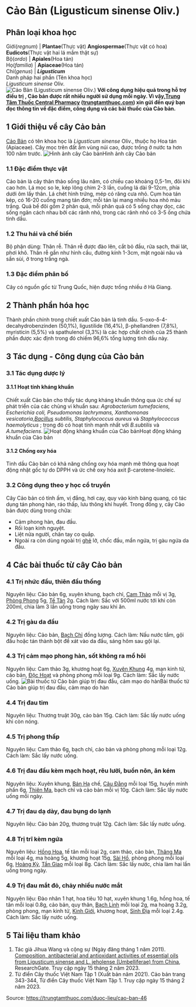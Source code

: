 # Cảo Bản (Ligusticum sinense Oliv.)

Phân loại khoa học  
---  
Giới(_regnum_) |  **Plantae**(Thực vật) **Angiospermae**(Thực vật có hoa) **Eudicots**(Thực vật hai lá mầm thật sự)  
Bộ(_ordo_) | **Apiales**(Hoa tán)  
Họ(_familia_) | **Apiaceae**(Hoa tán)  
Chi(_genus_) | _**Ligusticum**_  
Danh pháp hai phần (Tên khoa học)  
_Ligusticum sinense_ Oliv.  
![Cảo Bản \(Ligusticum sinense Oliv.\)](https://trungtamthuoc.com/images/others/cao-ban-1307.jpg)
**Với công dụng hiệu quả trong hỗ trợ điều trị , Cảo bản được rất nhiều người sử dụng mỗi ngày. Vì vậy,[Trung Tâm Thuốc Central Pharmacy](https://trungtamthuoc.com/ "Trung Tâm Thuốc Central Pharmacy") ([trungtamthuoc.com](https://trungtamthuoc.com/ "trungtamthuoc.com")) xin gửi đến quý bạn đọc thông tin về đặc điểm, công dụng và các bài thuốc của Cảo bản.**
##  1 Giới thiệu về cây Cảo bản
[Cảo Bản](https://trungtamthuoc.com/duoc-lieu/cao-ban-46 "Cảo Bản") có tên khoa học là _Ligusticum sinense_ Oliv., thuộc họ Hoa tán (Apiaceae). Cây mọc trên đất ẩm vùng núi cao, được trồng ở nước ta hơn 100 năm trước.
![Hình ảnh cây Cảo bản](https://trungtamthuoc.com/images/item/hinh-anh-cao-ban.jpg)Hình ảnh cây Cảo bản
### 1.1 Đặc điểm thực vật
Cảo bản là cây thân thảo sống lâu năm, có chiều cao khoảng 0,5-1m, đôi khi cao hơn. Lá mọc so le, kép lông chim 2-3 lần, cuống lá dài 9-12cm, phía dưới ôm lấy thân. Lá chét hình trứng, mép có răng cưa nhỏ. 
Cụm hoa tán kép, có 16-20 cuống mang tán đơn; mỗi tán lại mang nhiều hoa nhỏ màu trắng. Quả bế đôi gồm 2 phân quả, mỗi phân quả có 5 sống chạy dọc, các sống ngăn cách nhau bởi các rãnh nhỏ, trong các rãnh nhỏ có 3-5 ống chứa tinh dầu.
### 1.2 Thu hái và chế biến
Bộ phận dùng: Thân rễ.
Thân rễ được đào lên, cắt bỏ đầu, rửa sạch, thái lát, phơi khô. Thân rễ gần như hình cầu, đường kính 1-3cm, mặt ngoài nâu và sần sùi, ở trong trắng ngà.
### 1.3 Đặc điểm phân bố
Cây có nguồn gốc từ Trung Quốc, hiện được trồng nhiều ở Hà Giang.
##  2 Thành phần hóa học
Thành phần chính trong chiết xuất Cảo bản là tinh dầu. 5-oxo-δ-4-decahydrobenzinden (50,1%), ligustilide (16,4%), β-phellandren (7,8%), myristicin (5,5%) và spathulenol (3,3%) là các hợp chất chính của 25 thành phần được xác định trong đó chiếm 96,6% tổng lượng tinh dầu này. 
##  3 Tác dụng - Công dụng của Cảo bản
### 3.1 Tác dụng dược lý
#### 3.1.1 Hoạt tính kháng khuẩn
Chiết xuất Cảo bản cho thấy tác dụng kháng khuẩn thông qua ức chế sự phát triển của các chủng vi khuẩn sau: _Agrobacterium tumefaciens, Escherichia coli, Pseudomonas lachrymans, Xanthomonas vesicatoria,[Bacillus](https://trungtamthuoc.com/hoat-chat/bacillus "Bacillus") subtilis, Staphylococcus aureus_ và _Staphylococcus haemolyticus_ ; trong đó có hoạt tính mạnh nhất với _B.subtilis_ và _A.tumefaciens_.
![Hoạt động kháng khuẩn của Cảo bản](https://trungtamthuoc.com/images/item/tac-dung-cao-ban.jpg)Hoạt động kháng khuẩn của Cảo bản
#### 3.1.2 Chống oxy hóa
Tinh dầu Cảo bản có khả năng chống oxy hóa mạnh mẽ thông qua hoạt động nhặt gốc tự do DPPH và ức chế oxy hóa axit β-carotene-linoleic.
### 3.2 Công dụng theo y học cổ truyền
Cây Cảo bản có tính ấm, vị đắng, hơi cay, quy vào kinh bàng quang, có tác dụng tán phong hàn, ráo thấp, lưu thông khí huyết.
Trong đông y, cây Cảo bản được dùng trong chữa:
  * Cảm phong hàn, đau đầu.
  * Rối loạn kinh nguyệt.
  * Liệt nửa người, chân tay co quắp.
  * Ngoài ra còn dùng ngoài trị [ghẻ](https://trungtamthuoc.com/bai-viet/benh-ghe "ghẻ") lở, chốc đầu, mẩn ngứa, trị gàu ngứa da đầu.


##  4 Các bài thuốc từ cây Cảo bản
### 4.1 Trị nhức đầu, thiên đầu thống
Nguyên liệu: Cảo bản 6g, xuyên khung, bạch chỉ, [Cam Thảo](https://trungtamthuoc.com/duoc-lieu/cam-thao-32 "Cam Thảo") mỗi vị 3g, [Phòng Phong](https://trungtamthuoc.com/hoat-chat/phong-phong "Phòng Phong") 5g, [Tế Tân](https://trungtamthuoc.com/hoat-chat/te-tan "Tế Tân") 2g.
Cách làm: Sắc với 500ml nước tới khi còn 200ml, chia làm 3 lần uống trong ngày sau khi ăn.
### 4.2 Trị gàu da đầu
Nguyên liệu: Cảo bản, [Bạch Chỉ](https://trungtamthuoc.com/duoc-lieu/bach-chi-42 "Bạch Chỉ") đồng lượng.
Cách làm: Nấu nước tắm, gội đầu hoặc tán thành bột để xát vào da đầu, sáng hôm sau gội lại.
### 4.3 Trị cảm mạo phong hàn, sốt không ra mồ hôi
Nguyên liệu: Cam thảo 3g, khương hoạt 6g, [Xuyên Khung](https://trungtamthuoc.com/hoat-chat/xuyen-khung "Xuyên Khung") 4g, mạn kinh tử, cảo bản, [Độc Hoạt](https://trungtamthuoc.com/duoc-lieu/doc-hoat-04 "Độc Hoạt") và phòng phong mỗi loại 9g.
Cách làm: Sắc lấy nước uống.
![Bài thuốc từ Cảo bản giúp trị đau đầu, cảm mạo do hàn](https://trungtamthuoc.com/images/item/cao-ban-bai-thuoc.jpg)Bài thuốc từ Cảo bản giúp trị đau đầu, cảm mạo do hàn
### 4.4 Trị đau tim
Nguyên liệu: Thương truật 30g, cảo bản 15g.
Cách làm: Sắc lấy nước uống khi còn nóng.
### 4.5 Trị phong thấp
Nguyên liệu: Cam thảo 6g, bạch chỉ, cảo bản và phòng phong mỗi loại 12g.
Cách làm: Sắc lấy nước uống.
### 4.6 Trị đau đầu kèm mạch hoạt, rêu lưỡi, buồn nôn, ăn kém
Nguyên liệu: Xuyên khung, [Bán Hạ](https://trungtamthuoc.com/duoc-lieu/ban-ha-58 "Bán Hạ") chế, [Câu Đằng](https://trungtamthuoc.com/hoat-chat/cau-dang "Câu Đằng") mỗi loại 15g, huyền minh phấn 6g, [Thiên Ma](https://trungtamthuoc.com/hoat-chat/thien-ma "Thiên Ma"), bạch chỉ và cảo bản mỗi vị 10g.
Cách làm: Sắc lấy nước uống mỗi ngày.
### 4.7 Trị đau dạ dày, đau bụng do lạnh
Nguyên liệu: Cảo bản 20g, thương truật 12g.
Cách làm: Sắc lấy nước uống.
### 4.8 Trị trĩ kèm ngứa
Nguyên liệu: [Hồng Hoa](https://trungtamthuoc.com/hoat-chat/hong-hoa "Hồng Hoa"), tế tân mỗi loại 2g, cam thảo, cảo bản, [Thăng Ma](https://trungtamthuoc.com/hoat-chat/thang-ma "Thăng Ma") mỗi loại 4g, ma hoàng 5g, khương hoạt 15g, [Sài Hồ](https://trungtamthuoc.com/hoat-chat/sai-ho "Sài Hồ"), phòng phong mỗi loại 6g, [Hoàng Kỳ](https://trungtamthuoc.com/duoc-lieu/hoang-ky "Hoàng Kỳ"), [Tần Giao](https://trungtamthuoc.com/hoat-chat/tan-giao "Tần Giao") mỗi loại 8g.
Cách làm: Sắc lấy nước, chia làm hai lần uống trong ngày.
### 4.9 Trị đau mắt đỏ, chảy nhiều nước mắt
Nguyên liệu: Đào nhân 1 hạt, hoa tiêu 10 hạt, xuyên khung 1.6g, hồng hoa, tế tân mỗi loại 0.8g, cảo bản, quy thân, [Bạch Linh](https://trungtamthuoc.com/hoat-chat/bach-linh "Bạch Linh") mỗi loại 2g, ma hoàng 3.2g, phòng phong, mạn kinh tử, [Kinh Giới](https://trungtamthuoc.com/hoat-chat/kinh-gioi "Kinh Giới"), khương hoạt, [Sinh Địa](https://trungtamthuoc.com/hoat-chat/sinh-dia "Sinh Địa") mỗi loại 2.4g.
Cách làm: Sắc lấy nước uống.
##  5 Tài liệu tham khảo
1. Tác giả Jihua Wang và cộng sự (Ngày đăng tháng 1 năm 2011). [Composition, antibacterial and antioxidant activities of essential oils from Ligusticum sinense and L. jeholense (Umbelliferae) from China](https://www.researchgate.net/publication/228477870_Composition_antibacterial_and_antioxidant_activities_of_essential_oils_from_Ligusticum_sinense_and_L_jeholense_Umbelliferae_from_China), ResearchGate. Truy cập ngày 15 tháng 2 năm 2023.
2. Từ điển Cây thuốc Việt Nam Tập 1 (Xuất bản năm 2021). Cảo bản trang 343-344, Từ điển Cây thuốc Việt Nam Tập 1. Truy cập ngày 15 tháng 2 năm 2023.


Source: https://trungtamthuoc.com/duoc-lieu/cao-ban-46